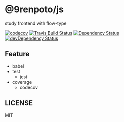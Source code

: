 # @9renpoto/js

study frontend with flow-type

[![codecov][codedov-image]][codecov-url] [![Travis Build Status][travis-image]][travis-url] [![Dependency Status][david-dm-image]][david-dm-url] [![devDependency Status][dev-david-dm-image]][dev-david-dm-url]

## Feature

- babel
- test
  - jest
- coverage
  - codecov

## LICENSE

MIT

[codecov-url]: https://codecov.io/gh/9renpoto/js
[codedov-image]: https://codecov.io/gh/9renpoto/js/branch/master/graph/badge.svg
[david-dm-image]: https://david-dm.org/9renpoto/js.svg
[david-dm-url]: https://david-dm.org/9renpoto/js
[dev-david-dm-image]: https://david-dm.org/9renpoto/js/dev-status.svg
[dev-david-dm-url]: https://david-dm.org/9renpoto/js?type=dev
[travis-image]: https://travis-ci.org/9renpoto/js.svg?branch=master
[travis-url]: https://travis-ci.org/9renpoto/js
